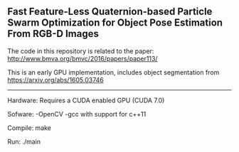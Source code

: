 ## Fast Feature-Less Quaternion-based Particle Swarm Optimization for Object Pose Estimation From RGB-D Images


The code in this repository is related to the paper:
http://www.bmva.org/bmvc/2016/papers/paper113/

This is an early GPU implementation, includes object segmentation from https://arxiv.org/abs/1605.03746

- - - -
Hardware:
Requires a CUDA enabled GPU (CUDA 7.0)

Sofware:
-OpenCV
-gcc with support for c++11

Compile:
make

Run:
./main 
